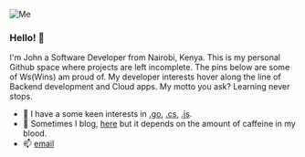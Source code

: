 ![Me](https://media.giphy.com/media/AhjXalGPAfJg4/giphy.gif)

### Hello! 👋

I'm John a Software Developer from Nairobi, Kenya. This is my personal Github space where projects are left incomplete. The pins below are some of Ws(Wins) am proud of. My developer interests hover along the line of Backend development and Cloud apps. My motto you ask? Learning never stops.
* :wrench: I have a some keen interests in [.go](https://golang.org/), [.cs](https://docs.microsoft.com/en-us/dotnet/csharp/), [.js](https://www.w3schools.com/js/).
* :link: Sometimes I blog, [here](https://dev.to/j0nimost) but it depends on the amount of caffeine in my blood.
* :mailbox: [email](mailto:johnnyingimacharia@gmail.com)